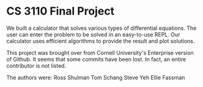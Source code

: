 # CS 3110 Final Project

We built a calculator that solves various types of differential equations. The user can enter the problem to be solved in an easy-to-use REPL. Our calculator uses  efficient algorithms to provide the result and plot solutions.

This project was brought over from Cornell University's Enterprise version of Github. It seems that some commits have been lost. In fact, an entire contributor is not listed.

The authors were:
Ross Shulman
Tom Schang
Steve Yeh
Ellie Fassman
